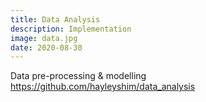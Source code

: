 ```yaml
---
title: Data Analysis
description: Implementation
image: data.jpg
date: 2020-08-30
---
```


Data pre-processing & modelling
<br>https://github.com/hayleyshim/data_analysis


